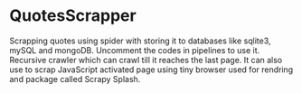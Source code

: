 # QuotesScrapper
Scrapping quotes using spider with storing it to databases like sqlite3, mySQL and mongoDB. Uncomment the codes in pipelines to use it.
Recursive crawler which can crawl till it reaches the last page.
It can also use to scrap JavaScript activated page using tiny browser used for rendring and package called Scrapy Splash.
